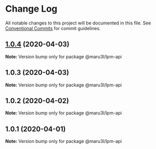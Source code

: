 # Change Log

All notable changes to this project will be documented in this file.
See [Conventional Commits](https://conventionalcommits.org) for commit guidelines.

## [1.0.4](https://github.com/maru3l/learn-publish-monorepo/compare/@maru3l/lpm-api@1.0.3...@maru3l/lpm-api@1.0.4) (2020-04-03)

**Note:** Version bump only for package @maru3l/lpm-api





## 1.0.3 (2020-04-03)

**Note:** Version bump only for package @maru3l/lpm-api





## 1.0.2 (2020-04-02)

**Note:** Version bump only for package @maru3l/lpm-api





## 1.0.1 (2020-04-01)

**Note:** Version bump only for package @maru3l/lpm-api
